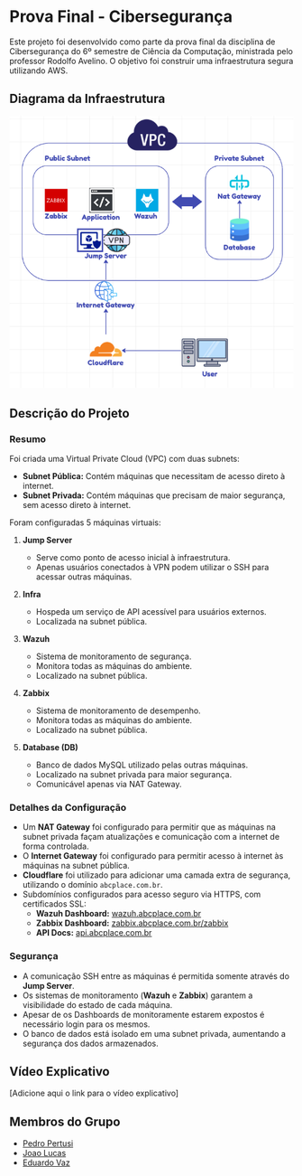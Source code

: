 # Prova Final - Cibersegurança

Este projeto foi desenvolvido como parte da prova final da disciplina de Cibersegurança do 6º semestre de Ciência da Computação, ministrada pelo professor Rodolfo Avelino. O objetivo foi construir uma infraestrutura segura utilizando AWS.

## Diagrama da Infraestrutura
![infra_diagram](assets/infra_diagram.png)

## Descrição do Projeto

### Resumo
Foi criada uma Virtual Private Cloud (VPC) com duas subnets:
- **Subnet Pública:** Contém máquinas que necessitam de acesso direto à internet.
- **Subnet Privada:** Contém máquinas que precisam de maior segurança, sem acesso direto à internet.

Foram configuradas 5 máquinas virtuais:

1. **Jump Server**
   - Serve como ponto de acesso inicial à infraestrutura.
   - Apenas usuários conectados à VPN podem utilizar o SSH para acessar outras máquinas.

2. **Infra**
   - Hospeda um serviço de API acessível para usuários externos.
   - Localizada na subnet pública.

3. **Wazuh**
   - Sistema de monitoramento de segurança.
   - Monitora todas as máquinas do ambiente.
   - Localizado na subnet pública.

4. **Zabbix**
   - Sistema de monitoramento de desempenho.
   - Monitora todas as máquinas do ambiente.
   - Localizado na subnet pública.

5. **Database (DB)**
   - Banco de dados MySQL utilizado pelas outras máquinas.
   - Localizado na subnet privada para maior segurança.
   - Comunicável apenas via NAT Gateway.

### Detalhes da Configuração
- Um **NAT Gateway** foi configurado para permitir que as máquinas na subnet privada façam atualizações e comunicação com a internet de forma controlada.
- O **Internet Gateway** foi configurado para permitir acesso à internet às máquinas na subnet pública.
- **Cloudflare** foi utilizado para adicionar uma camada extra de segurança, utilizando o domínio `abcplace.com.br`.
- Subdomínios configurados para acesso seguro via HTTPS, com certificados SSL:
  - **Wazuh Dashboard:** [wazuh.abcplace.com.br](https://wazuh.abcplace.com.br)
  - **Zabbix Dashboard:** [zabbix.abcplace.com.br/zabbix](https://zabbix.abcplace.com.br/zabbix)
  - **API Docs:** [api.abcplace.com.br](https://api.abcplace.com.br/docs)

### Segurança
- A comunicação SSH entre as máquinas é permitida somente através do **Jump Server**.
- Os sistemas de monitoramento (**Wazuh** e **Zabbix**) garantem a visibilidade do estado de cada máquina.
- Apesar de os Dashboards de monitoramente estarem expostos é necessário login para os mesmos. 
- O banco de dados está isolado em uma subnet privada, aumentando a segurança dos dados armazenados.

## Vídeo Explicativo
[Adicione aqui o link para o vídeo explicativo]

## Membros do Grupo
- [Pedro Pertusi](https://github.com/PedroPertusi)
- [Joao Lucas](https://github.com/JoaoLucasMBC)
- [Eduardo Vaz](https://github.com/EduardoMVAz)
